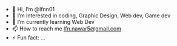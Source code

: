 - 👋 Hi, I’m @lfnn01
- 👀 I’m interested in coding, Graphic Design, Web dev, Game dev
- 🌱 I’m currently learning Web Dev
- 📫 How to reach me lfn.nawar5@gmail.com
- ⚡ Fun fact: ...
